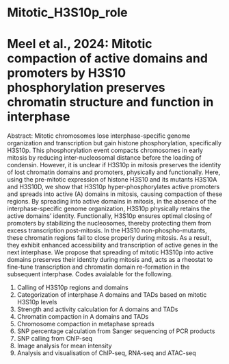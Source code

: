# Mitotic_H3S10p_role
# Meel et al., 2024: Mitotic compaction of active domains and promoters by H3S10 phosphorylation preserves chromatin structure and function in interphase
Abstract: Mitotic chromosomes lose interphase-specific genome organization and transcription but gain histone phosphorylation, specifically H3S10p. This phosphorylation event compacts chromosomes in early mitosis by reducing inter-nucleosomal distance before the loading of condensin. However, it is unclear if H3S10p in mitosis preserves the identity of lost chromatin domains and promoters, physically and functionally. Here, using the pre-mitotic expression of histone H3S10 and its mutants H3S10A and H3S10D, we show that H3S10p hyper-phosphorylates active promoters and spreads into active (A) domains in mitosis, causing compaction of these regions. By spreading into active domains in mitosis, in the absence of the interphase-specific genome organization, H3S10p physically retains the active domains’ identity. Functionally, H3S10p ensures optimal closing of promoters by stabilizing the nucleosomes, thereby protecting them from excess transcription post-mitosis. In the H3S10 non-phospho-mutants, these chromatin regions fail to close properly during mitosis. As a result, they exhibit enhanced accessibility and transcription of active genes in the next interphase. We propose that spreading of mitotic H3S10p into active domains preserves their identity during mitosis and, acts as a rheostat to fine-tune transcription and chromatin domain re-formation in the subsequent interphase.
Codes avaialable for the following.
1.	Calling of H3S10p regions and domains
2.	Categorization of interphase A domains and TADs based on mitotic H3S10p levels
3.	Strength and activity calculation for A domains and TADs
4.	Chromatin compaction in A domains and TADs
5.	Chromosome compaction in metaphase spreads
6.	SNP percentage calculation from Sanger sequencing of PCR products
7.	SNP calling from ChIP-seq
8.	Image analysis for mean intensity
9.	Analysis and visualisation of ChIP-seq, RNA-seq and ATAC-seq
